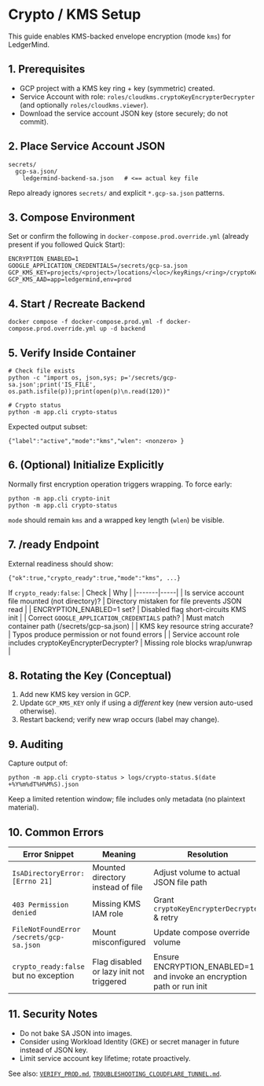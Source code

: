 # Crypto / KMS Setup

This guide enables KMS-backed envelope encryption (mode `kms`) for LedgerMind.

## 1. Prerequisites
- GCP project with a KMS key ring + key (symmetric) created.
- Service Account with role: `roles/cloudkms.cryptoKeyEncrypterDecrypter` (and optionally `roles/cloudkms.viewer`).
- Download the service account JSON key (store securely; do not commit).

## 2. Place Service Account JSON
```
secrets/
  gcp-sa.json/
    ledgermind-backend-sa.json   # <== actual key file
```
Repo already ignores `secrets/` and explicit `*.gcp-sa.json` patterns.

## 3. Compose Environment
Set or confirm the following in `docker-compose.prod.override.yml` (already present if you followed Quick Start):
```
ENCRYPTION_ENABLED=1
GOOGLE_APPLICATION_CREDENTIALS=/secrets/gcp-sa.json
GCP_KMS_KEY=projects/<project>/locations/<loc>/keyRings/<ring>/cryptoKeys/<key>
GCP_KMS_AAD=app=ledgermind,env=prod
```

## 4. Start / Recreate Backend
```
docker compose -f docker-compose.prod.yml -f docker-compose.prod.override.yml up -d backend
```

## 5. Verify Inside Container
```
# Check file exists
python -c "import os, json,sys; p='/secrets/gcp-sa.json';print('IS_FILE', os.path.isfile(p));print(open(p)\n.read(120))"

# Crypto status
python -m app.cli crypto-status
```
Expected output subset:
```
{"label":"active","mode":"kms","wlen": <nonzero> }
```

## 6. (Optional) Initialize Explicitly
Normally first encryption operation triggers wrapping. To force early:
```
python -m app.cli crypto-init
python -m app.cli crypto-status
```
`mode` should remain `kms` and a wrapped key length (`wlen`) be visible.

## 7. /ready Endpoint
External readiness should show:
```
{"ok":true,"crypto_ready":true,"mode":"kms", ...}
```
If `crypto_ready:false`:
| Check | Why |
|-------|-----|
| Is service account file mounted (not directory)? | Directory mistaken for file prevents JSON read |
| ENCRYPTION_ENABLED=1 set? | Disabled flag short-circuits KMS init |
| Correct `GOOGLE_APPLICATION_CREDENTIALS` path? | Must match container path (/secrets/gcp-sa.json) |
| KMS key resource string accurate? | Typos produce permission or not found errors |
| Service account role includes cryptoKeyEncrypterDecrypter? | Missing role blocks wrap/unwrap |

## 8. Rotating the Key (Conceptual)
1. Add new KMS key version in GCP.
2. Update `GCP_KMS_KEY` only if using a *different* key (new version auto-used otherwise).
3. Restart backend; verify new wrap occurs (label may change).

## 9. Auditing
Capture output of:
```
python -m app.cli crypto-status > logs/crypto-status.$(date +%Y%m%dT%H%M%S).json
```
Keep a limited retention window; file includes only metadata (no plaintext material).

## 10. Common Errors
| Error Snippet | Meaning | Resolution |
|---------------|---------|-----------|
| `IsADirectoryError: [Errno 21]` | Mounted directory instead of file | Adjust volume to actual JSON file path |
| `403 Permission denied` | Missing KMS IAM role | Grant `cryptoKeyEncrypterDecrypter` & retry |
| `FileNotFoundError /secrets/gcp-sa.json` | Mount misconfigured | Update compose override volume |
| `crypto_ready:false` but no exception | Flag disabled or lazy init not triggered | Ensure ENCRYPTION_ENABLED=1 and invoke an encryption path or run init |

## 11. Security Notes
- Do not bake SA JSON into images.
- Consider using Workload Identity (GKE) or secret manager in future instead of JSON key.
- Limit service account key lifetime; rotate proactively.

See also: [`VERIFY_PROD.md`](VERIFY_PROD.md), [`TROUBLESHOOTING_CLOUDFLARE_TUNNEL.md`](TROUBLESHOOTING_CLOUDFLARE_TUNNEL.md).
